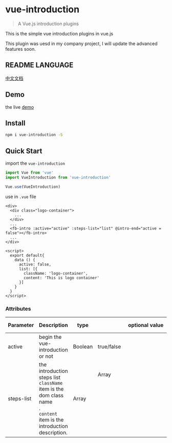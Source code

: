 # vue-introduction

> A Vue.js introduction plugins

This is the simple vue introduction plugins in vue.js

This plugin was uesd in my company project, I will update the advanced features soon.

## README LANGUAGE

[中文文档](https://github.com/JefferyLiang/vue-introduction/blob/master/doc/README.zh.md)

## Demo

the live [demo](https://jsfiddle.net/JefferyLiang/39soL0ar/)

## Install

```bash
npm i vue-introduction -S
```

## Quick Start

import the `vue-introduction`

```js
import Vue from 'vue'
import VueIntroduction from 'vue-introduction'

Vue.use(VueIntroduction)
```

use in `.vue` file

```
<div>
  <div class="logo-container">
    ...
  </div>
  ...
  <fb-intro :active="active" :steps-list="list" @intro-end="active = false"></fb-intro>
  ...
</div>

<script>
  export default{
    data () {
      active: false,
      list: [{
        className: 'logo-container',
        content: 'This is logo container'
      }]
    }
  }
</script>
```

### Attributes

| Parameter | Description | type | optional value | default value |
| --- | --- | --- | --- | --- |
| active | begin the vue-introduction or not | Boolean | true/false | - |
| steps-list | the introduction steps list<br> `className` item is the dom class name<br>.<br> `content` item is the introduction description. | Array | Array<Object> | [] |
